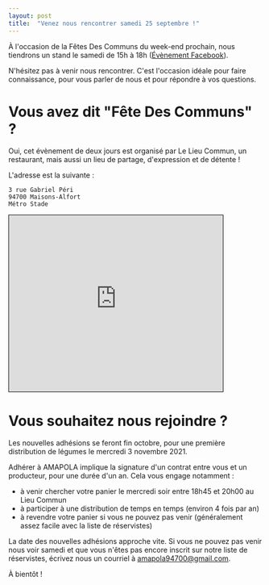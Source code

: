 ```yaml
---
layout: post
title:  "Venez nous rencontrer samedi 25 septembre !"
---
```


À l'occasion de la Fêtes Des Communs du week-end prochain, nous tiendrons un stand le samedi de 15h à 18h ([Évènement Facebook](https://www.facebook.com/events/560333935294017)).

N'hésitez pas à venir nous rencontrer.
C'est l'occasion idéale pour faire connaissance, pour vous parler de nous et pour répondre à vos questions.

# Vous avez dit "Fête Des Communs" ?

Oui, cet évènement de deux jours est organisé par Le Lieu Commun, un restaurant, mais aussi un lieu de partage, d'expression et de détente !

L'adresse est la suivante :

```
3 rue Gabriel Péri
94700 Maisons-Alfort
Métro Stade
```

<iframe width="425" height="350" frameborder="0" scrolling="no" marginheight="0" marginwidth="0" src="https://www.openstreetmap.org/export/embed.html?bbox=2.434957623481751%2C48.80794984745852%2C2.437776625156403%2C48.80962442620502&amp;layer=mapnik&amp;marker=48.80878714382229%2C2.436368465423584" style="border: 1px solid black"></iframe>

# Vous souhaitez nous rejoindre ?

Les nouvelles adhésions se feront fin octobre, pour une première distribution de légumes le mercredi 3 novembre 2021.

Adhérer à AMAPOLA implique la signature d'un contrat entre vous et un producteur, pour une durée d'un an.
Cela vous engage notamment :

- à venir chercher votre panier le mercredi soir entre 18h45 et 20h00 au Lieu Commun
- à participer à une distribution de temps en temps (environ 4 fois par an)
- à revendre votre panier si vous ne pouvez pas venir (généralement assez facile avec la liste de réservistes)

La date des nouvelles adhésions approche vite.
Si vous ne pouvez pas venir nous voir samedi et que vous n'êtes pas encore inscrit sur notre liste de réservistes, écrivez nous un courriel à [amapola94700@gmail.com](mailto:amapola94700@gmail.com).

À bientôt !
